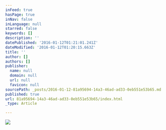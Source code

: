 ```yaml
---
inFeed: true
hasPage: true
inNav: false
inLanguage: null
starred: false
keywords: []
description: ''
datePublished: '2016-01-12T01:21:01.241Z'
dateModified: '2016-01-12T01:20:15.663Z'
title: ''
author: []
authors: []
publisher:
  name: null
  domain: null
  url: null
  favicon: null
sourcePath: _posts/2016-01-12-81a95694-14a3-46ad-ad33-0eb551e53b65.md
published: true
url: 81a95694-14a3-46ad-ad33-0eb551e53b65/index.html
_type: Article

---
```

![](https://the-grid-user-content.s3-us-west-2.amazonaws.com/1c6fb53b-f515-4f0b-92b7-abb27dd63eba.JPG)